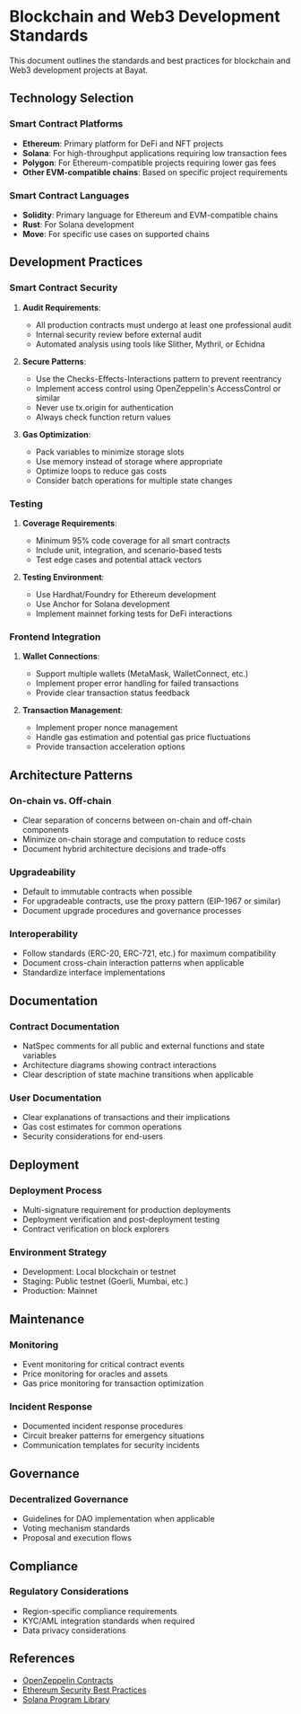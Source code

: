 <!--
Document: Blockchain and Web3 Development Standards
Version: 1.0.0
Last Updated: 2025-03-20
Last Updated By: Bayat Platform Team
Change Log:
- 2025-03-20: Initial version
-->

# Blockchain and Web3 Development Standards

This document outlines the standards and best practices for blockchain and Web3 development projects at Bayat.

## Technology Selection

### Smart Contract Platforms
- **Ethereum**: Primary platform for DeFi and NFT projects
- **Solana**: For high-throughput applications requiring low transaction fees
- **Polygon**: For Ethereum-compatible projects requiring lower gas fees
- **Other EVM-compatible chains**: Based on specific project requirements

### Smart Contract Languages
- **Solidity**: Primary language for Ethereum and EVM-compatible chains
- **Rust**: For Solana development
- **Move**: For specific use cases on supported chains

## Development Practices

### Smart Contract Security
1. **Audit Requirements**:
   - All production contracts must undergo at least one professional audit
   - Internal security review before external audit
   - Automated analysis using tools like Slither, Mythril, or Echidna

2. **Secure Patterns**:
   - Use the Checks-Effects-Interactions pattern to prevent reentrancy
   - Implement access control using OpenZeppelin's AccessControl or similar
   - Never use tx.origin for authentication
   - Always check function return values

3. **Gas Optimization**:
   - Pack variables to minimize storage slots
   - Use memory instead of storage where appropriate
   - Optimize loops to reduce gas costs
   - Consider batch operations for multiple state changes

### Testing
1. **Coverage Requirements**:
   - Minimum 95% code coverage for all smart contracts
   - Include unit, integration, and scenario-based tests
   - Test edge cases and potential attack vectors

2. **Testing Environment**:
   - Use Hardhat/Foundry for Ethereum development
   - Use Anchor for Solana development
   - Implement mainnet forking tests for DeFi interactions

### Frontend Integration
1. **Wallet Connections**:
   - Support multiple wallets (MetaMask, WalletConnect, etc.)
   - Implement proper error handling for failed transactions
   - Provide clear transaction status feedback

2. **Transaction Management**:
   - Implement proper nonce management
   - Handle gas estimation and potential gas price fluctuations
   - Provide transaction acceleration options

## Architecture Patterns

### On-chain vs. Off-chain
- Clear separation of concerns between on-chain and off-chain components
- Minimize on-chain storage and computation to reduce costs
- Document hybrid architecture decisions and trade-offs

### Upgradeability
- Default to immutable contracts when possible
- For upgradeable contracts, use the proxy pattern (EIP-1967 or similar)
- Document upgrade procedures and governance processes

### Interoperability
- Follow standards (ERC-20, ERC-721, etc.) for maximum compatibility
- Document cross-chain interaction patterns when applicable
- Standardize interface implementations

## Documentation

### Contract Documentation
- NatSpec comments for all public and external functions and state variables
- Architecture diagrams showing contract interactions
- Clear description of state machine transitions when applicable

### User Documentation
- Clear explanations of transactions and their implications
- Gas cost estimates for common operations
- Security considerations for end-users

## Deployment

### Deployment Process
- Multi-signature requirement for production deployments
- Deployment verification and post-deployment testing
- Contract verification on block explorers

### Environment Strategy
- Development: Local blockchain or testnet
- Staging: Public testnet (Goerli, Mumbai, etc.)
- Production: Mainnet

## Maintenance

### Monitoring
- Event monitoring for critical contract events
- Price monitoring for oracles and assets
- Gas price monitoring for transaction optimization

### Incident Response
- Documented incident response procedures
- Circuit breaker patterns for emergency situations
- Communication templates for security incidents

## Governance

### Decentralized Governance
- Guidelines for DAO implementation when applicable
- Voting mechanism standards
- Proposal and execution flows

## Compliance

### Regulatory Considerations
- Region-specific compliance requirements
- KYC/AML integration standards when required
- Data privacy considerations

## References

- [OpenZeppelin Contracts](https://github.com/OpenZeppelin/openzeppelin-contracts)
- [Ethereum Security Best Practices](https://consensys.github.io/smart-contract-best-practices/)
- [Solana Program Library](https://github.com/solana-labs/solana-program-library) 